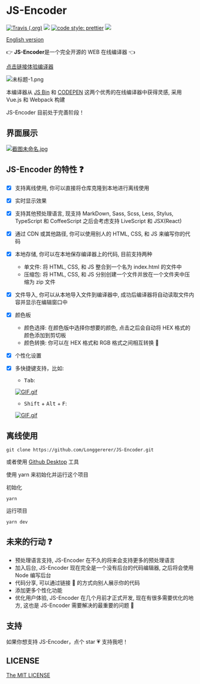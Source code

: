 # JS-Encoder

[![Travis (.org)](https://img.shields.io/travis/Longgererer/JS-Encoder.svg?style=flat-square)](https://travis-ci.org/Longgererer/JS-Encoder) [![](https://img.shields.io/badge/StyleCI-passed-green.svg?style=flat-square)](https://github.styleci.io/repos/190842308) [![code style: prettier](https://img.shields.io/badge/code_style-prettier-ff69b4.svg?style=flat-square)](https://github.com/prettier/prettier) [![](https://img.shields.io/badge/LICENSE-MIT-blue.svg?style=flat-square)](https://github.com/Longgererer/JS-Encoder/blob/master/LICENSE)

[English version](https://github.com/Longgererer/JS-Encoder/blob/master/README_EN.md)

👉 **JS-Encoder**是一个完全开源的 WEB 在线编译器 👈

[点击链接体验编译器](https://longgererer.github.io/JS-Encoder/dist)

![未标题-1.png](https://i.loli.net/2019/06/26/5d1305085801b58179.png)

本编译器从 [JS Bin](https://jsbin.com) 和 [CODEPEN](https://codepen.io/pen/) 这两个优秀的在线编译器中获得灵感, 采用 Vue.js 和 Webpack 构建

JS-Encoder 目前处于完善阶段！

## 界面展示

[![截图未命名.jpg](https://i.loli.net/2019/07/27/5d3c2b2e3d90685570.jpg)](https://i.loli.net/2019/07/27/5d3c2b2e3d90685570.jpg)

## JS-Encoder 的特性 ❓

- [x] 支持离线使用, 你可以直接将仓库克隆到本地进行离线使用
- [x] 实时显示效果
- [x] 支持其他预处理语言, 现支持 MarkDown, Sass, Scss, Less, Stylus, TypeScript 和 CoffeeScript 之后会考虑支持 LiveScript 和 JSX(React)
- [x] 通过 CDN 或其他路径, 你可以使用别人的 HTML, CSS, 和 JS 来编写你的代码
- [x] 本地存储, 你可以在本地保存编译器上的代码, 目前支持两种
  - 单文件: 将 HTML, CSS, 和 JS 整合到一个名为 index.html 的文件中
  - 压缩包: 将 HTML, CSS, 和 JS 分别创建一个文件并放在一个文件夹中压缩为 zip 文件
- [x] 文件导入, 你可以从本地导入文件到编译器中, 成功后编译器将自动读取文件内容并显示在编辑窗口中
- [x] 颜色板
  - 颜色选择: 在颜色版中选择你想要的颜色, 点击之后会自动将 HEX 格式的颜色添加到剪切板
  - 颜色转换: 你可以在 HEX 格式和 RGB 格式之间相互转换 🔄
- [x] 个性化设置
- [x] 多快捷键支持，比如:

  - <kbd>Tab</kbd>:

  [![GIF.gif](https://i.loli.net/2019/07/27/5d3c17c61b95532245.gif)](https://i.loli.net/2019/07/27/5d3c17c61b95532245.gif)

  - <kbd>Shift</kbd> + <kbd>Alt</kbd> + <kbd>F</kbd>:

  [![GIF.gif](https://i.loli.net/2019/08/02/5d440f953cdbb32371.gif)](https://i.loli.net/2019/08/02/5d440f953cdbb32371.gif)

## 离线使用

```dash
git clone https://github.com/Longgererer/JS-Encoder.git
```

或者使用 [Github Desktop](https://desktop.github.com/) 工具

使用 yarn 来初始化并运行这个项目

初始化

```dash
yarn
```

运行项目

```dash
yarn dev
```

## 未来的行动 ❓

- 预处理语言支持, JS-Encoder 在不久的将来会支持更多的预处理语言
- 加入后台, JS-Encoder 现在完全是一个没有后台的代码编辑器, 之后将会使用 Node 编写后台
- 代码分享, 可以通过链接 🔗 的方式向别人展示你的代码
- 添加更多个性化功能
- 优化用户体验, JS-Encoder 在几个月前才正式开发, 现在有很多需要优化的地方, 这也是 JS-Encoder 需要解决的最重要的问题 🧐

## 支持

如果你想支持 JS-Encoder，点个 star 💗 支持我吧！

## LICENSE

[The MIT LICENSE](https://github.com/Longgererer/JS-Encoder/blob/master/LICENSE)
